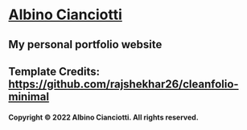 # [Albino Cianciotti](https://albino98.github.io)

## My personal portfolio website

## Template Credits: https://github.com/rajshekhar26/cleanfolio-minimal

#### Copyright © 2022 Albino Cianciotti. All rights reserved.
